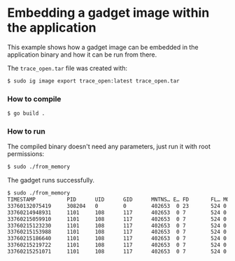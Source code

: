 # Embedding a gadget image within the application

This example shows how a gadget image can be embedded in the application binary
and how it can be run from there.

The `trace_open.tar` file was created with:

```bash
$ sudo ig image export trace_open:latest trace_open.tar
```

### How to compile

```bash
$ go build .
```

### How to run

The compiled binary doesn't need any parameters, just run it with root permissions:

```bash
$ sudo ./from_memory
```

The gadget runs successfully.

```bash
$ sudo ./from_memory
TIMESTAMP          PID      UID      GID      MNTNS… E… FD       FL… MODE    COMM    FNAME
33760132075419     308204   0        0        402653  0 23       524 0       from_me /sys/kernel/tra
33760214948931     1101     108      117      402653  0 7        524 0       systemd /proc/meminfo
33760215059910     1101     108      117      402653  0 7        524 0       systemd /sys/fs/cgroup/
33760215123230     1101     108      117      402653  0 7        524 0       systemd /sys/fs/cgroup/
33760215153988     1101     108      117      402653  0 7        524 0       systemd /sys/fs/cgroup/
33760215186640     1101     108      117      402653  0 7        524 0       systemd /sys/fs/cgroup/
33760215219722     1101     108      117      402653  0 7        524 0       systemd /sys/fs/cgroup/
33760215251071     1101     108      117      402653  0 7        524 0       systemd /sys/fs/cgroup/
```
